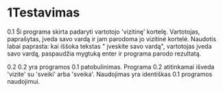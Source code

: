 # 1Testavimas

0.1
Ši programa skirta padaryti vartotojo 'vizitinę' kortelę. Vartotojas, paprašytas, įveda savo vardą ir jam parodoma jo vizitinė kortelė. 
Naudotis labai paprasta: kai iššoka tekstas " įveskite savo vardą", vartotojas įveda savo vardą, paspaudžia mygtuką enter ir programa parodo rezultatą.

0.2
0.2 yra programos 0.1 patobulinimas. Programa 0.2 atitinkamai išveda 'vizite' su 'sveiki' arba 'sveika'. Naudojimas yra identiškas 0.1 programos naudojimui.

